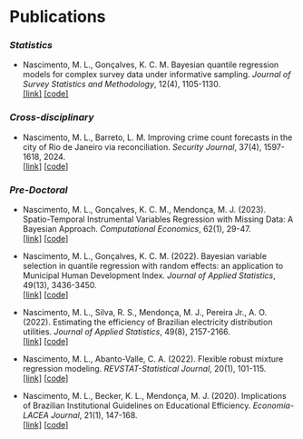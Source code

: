 # Publications

<!--
## Publications

### Applications

### Pre-Doctoral
-->
### _Statistics_

- Nascimento, M. L., Gonçalves, K. C. M. Bayesian quantile regression models for complex survey data under informative sampling. _Journal of Survey Statistics and Methodology_, 12(4), 1105-1130. <br> 
  [[link]](https://doi.org/10.1093/jssam/smae015) [[code]](https://github.com/marcuslavagnole/BWQR_Informative_Sampling)

### _Cross-disciplinary_ 

- Nascimento, M. L., Barreto, L. M. Improving crime count forecasts in the city of Rio de Janeiro via reconciliation. _Security Journal_, 37(4), 1597-1618, 2024. <br>
  [[link]](https://doi.org/10.1057/s41284-024-00433-5) [[code]](https://github.com/marcuslavagnole/Crime_forecast_reconciliation)

### _Pre-Doctoral_

- Nascimento, M. L., Gonçalves, K. C. M., Mendonça, M. J. (2023). Spatio-Temporal Instrumental Variables Regression with Missing Data: A Bayesian Approach. _Computational Economics_, 62(1), 29-47. <br>
  [[link]](https://doi.org/10.1007/s10614-022-10269-z) [[code]](https://github.com/marcuslavagnole/SpatioTemporal_IV_regression)

- Nascimento, M. L., Gonçalves, K. C. M. (2022). Bayesian variable selection in quantile regression with random effects: an application to Municipal Human Development Index. _Journal of Applied Statistics_, 49(13), 3436-3450. <br>
  [[link]](https://doi.org/10.1080/02664763.2021.1950654) [[code]](https://github.com/marcuslavagnole/Quantile_regression_MHDI)

- Nascimento, M. L., Silva, R. S., Mendonça, M. J., Pereira Jr., A. O. (2022). Estimating the efficiency of Brazilian electricity distribution utilities. _Journal of Applied Statistics_, 49(8), 2157-2166. <br>
  [[link]](https://doi.org/10.1080/02664763.2021.1890000) [[code]](https://github.com/marcuslavagnole/Electricity_distribution_efficiency)

- Nascimento, M. L., Abanto-Valle, C. A. (2022). Flexible robust mixture regression modeling. _REVSTAT-Statistical Journal_, 20(1), 101-115. <br>
  [[link]](https://doi.org/10.57805/revstat.v20i1.365) [[code]](https://github.com/marcuslavagnole/Mixture_regression_SMSN)

- Nascimento, M. L., Becker, K. L., Mendonça, M. J. (2020). Implications of Brazilian Institutional Guidelines on Educational Efficiency. _Economía-LACEA Journal_, 21(1), 147-168. <br>
  [[link]](https://doi.org/10.1353/eco.2020.0009) [[code]](https://github.com/marcuslavagnole/Educational_efficiency)
